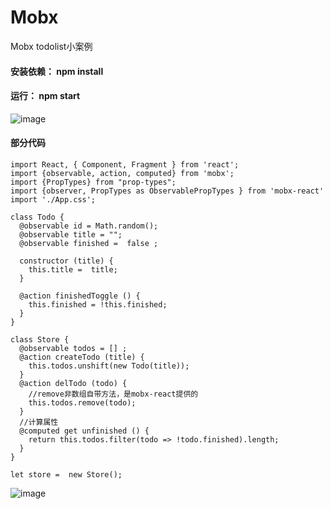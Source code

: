 # Mobx
Mobx todolist小案例

#### 安装依赖： npm install

#### 运行： npm start

![image](http://pexpn9gr1.bkt.clouddn.com/mobx-todoList.jpg)

#### 部分代码
```javasxript
import React, { Component, Fragment } from 'react';
import {observable, action, computed} from 'mobx';
import {PropTypes} from "prop-types";
import {observer, PropTypes as ObservablePropTypes } from 'mobx-react'
import './App.css';

class Todo {
  @observable id = Math.random();
  @observable title = "";
  @observable finished =  false ;

  constructor (title) {
    this.title =  title;
  }

  @action finishedToggle () {
    this.finished = !this.finished;
  }
}

class Store {
  @observable todos = [] ;
  @action createTodo (title) {
    this.todos.unshift(new Todo(title));
  }
  @action delTodo (todo) {
    //remove非数组自带方法，是mobx-react提供的
    this.todos.remove(todo);
  }
  //计算属性
  @computed get unfinished () {
    return this.todos.filter(todo => !todo.finished).length;
  }
}

let store =  new Store();

```

![image](http://pexpn9gr1.bkt.clouddn.com/thanks-star.jpg) 
